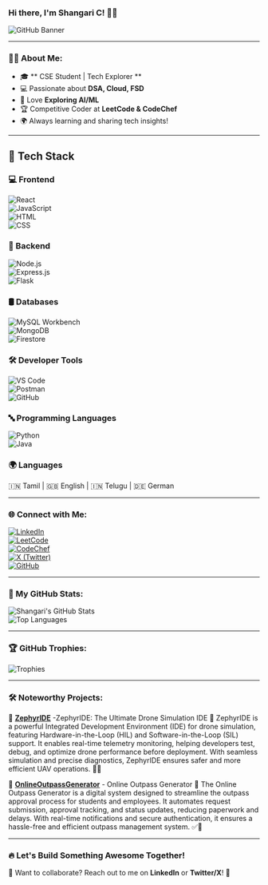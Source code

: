 ### Hi there, I'm **Shangari C**! 👋🚀

![GitHub Banner](https://readme-typing-svg.herokuapp.com?size=25&color=F7B42C&center=true&vCenter=true&width=700&height=40&lines=Welcome+to+my+GitHub!;CSE+Student+%7C+Tech+Enthusiast+%7C+Problem+Solver;Passionate+about+Coding+and+Innovation!;Exploring+DSA%2C+Cloud%2C+and+Web+App+Development!)

---

### **🙋‍♀️ About Me:**  
- 🎓 ** CSE Student | Tech Explorer **
- 💻 Passionate about **DSA, Cloud, FSD**  
- 🚀 Love **Exploring AI/ML**  
- 🏆 Competitive Coder at **LeetCode & CodeChef**  
- 🌍 Always learning and sharing tech insights!  

---
## 🔧 Tech Stack  

### 💻 Frontend  
![React](https://img.shields.io/badge/React-20232A?style=for-the-badge&logo=react&logoColor=61DAFB)  
![JavaScript](https://img.shields.io/badge/JavaScript-F7DF1E?style=for-the-badge&logo=javascript&logoColor=black)  
![HTML](https://img.shields.io/badge/HTML-E34F26?style=for-the-badge&logo=html5&logoColor=white)  
![CSS](https://img.shields.io/badge/CSS-1572B6?style=for-the-badge&logo=css3&logoColor=white)  

### 🚀 Backend  
![Node.js](https://img.shields.io/badge/Node.js-339933?style=for-the-badge&logo=nodedotjs&logoColor=white)  
![Express.js](https://img.shields.io/badge/Express.js-000000?style=for-the-badge&logo=express&logoColor=white)  
![Flask](https://img.shields.io/badge/Flask-000000?style=for-the-badge&logo=flask&logoColor=white)  

### 🛢️ Databases  
![MySQL Workbench](https://img.shields.io/badge/MySQL_Workbench-4479A1?style=for-the-badge&logo=mysql&logoColor=white)  
![MongoDB](https://img.shields.io/badge/MongoDB-47A248?style=for-the-badge&logo=mongodb&logoColor=white)  
![Firestore](https://img.shields.io/badge/Firestore-FFCA28?style=for-the-badge&logo=firebase&logoColor=black)  

### 🛠️ Developer Tools  
![VS Code](https://img.shields.io/badge/VS%20Code-007ACC?style=for-the-badge&logo=visual-studio-code&logoColor=white)  
![Postman](https://img.shields.io/badge/Postman-FF6C37?style=for-the-badge&logo=postman&logoColor=white)  
![GitHub](https://img.shields.io/badge/GitHub-181717?style=for-the-badge&logo=github&logoColor=white)  

### 🔤 Programming Languages  
![Python](https://img.shields.io/badge/Python-3776AB?style=for-the-badge&logo=python&logoColor=white)  
![Java](https://img.shields.io/badge/Java-007396?style=for-the-badge&logo=java&logoColor=white)  

### 🌍 Languages  
🇮🇳 Tamil | 🇬🇧 English | 🇮🇳 Telugu | 🇩🇪 German  

---



### **🌐 Connect with Me:**  
[![LinkedIn](https://img.shields.io/badge/LinkedIn-0077B5?style=for-the-badge&logo=LinkedIn&logoColor=white)](https://www.linkedin.com/in/shangari-chandramohan-55a3a5257/)  
[![LeetCode](https://img.shields.io/badge/LeetCode-FFA116?style=for-the-badge&logo=LeetCode&logoColor=black)](https://leetcode.com/u/Shangari/)  
[![CodeChef](https://img.shields.io/badge/CodeChef-5B4638?style=for-the-badge&logo=CodeChef&logoColor=white)](https://www.codechef.com/users/shangari)  
[![X (Twitter)](https://img.shields.io/badge/X-000000?style=for-the-badge&logo=X&logoColor=white)](https://x.com/shangari00X)  
[![GitHub](https://img.shields.io/badge/GitHub-181717?style=for-the-badge&logo=GitHub&logoColor=white)](https://github.com/shangaric)  
 
---

### **🚀 My GitHub Stats:**  

![Shangari's GitHub Stats](https://github-readme-stats.vercel.app/api?username=shangaric&show_icons=true&theme=radical&hide_border=true)  
![Top Languages](https://github-readme-stats.vercel.app/api/top-langs/?username=shangaric&layout=compact&theme=radical&hide_border=true)  

---

### **🏆 GitHub Trophies:**  
![Trophies](https://github-profile-trophy.vercel.app/?username=shangaric&theme=radical&no-frame=true&column=4)  

---

### **🛠️ Noteworthy Projects:**  
🚀 **[ZephyrIDE](https://github.com/shangaric/ZephyrIDE)** -ZephyrIDE: The Ultimate Drone Simulation IDE 🚀
ZephyrIDE is a powerful Integrated Development Environment (IDE) for drone simulation, featuring Hardware-in-the-Loop (HIL) and Software-in-the-Loop (SIL) support. It enables real-time telemetry monitoring, helping developers test, debug, and optimize drone performance before deployment. With seamless simulation and precise diagnostics, ZephyrIDE ensures safer and more efficient UAV operations. 🚁✨ 

🔧 **[OnlineOutpassGenerator](https://github.com/shangaric/OnlineOutpassGenerator)** - Online Outpass Generator 🚀
The Online Outpass Generator is a digital system designed to streamline the outpass approval process for students and employees. It automates request submission, approval tracking, and status updates, reducing paperwork and delays. With real-time notifications and secure authentication, it ensures a hassle-free and efficient outpass management system. ✅🔐

---

### **🔥 Let's Build Something Awesome Together!**  
💌 Want to collaborate? Reach out to me on **LinkedIn** or **Twitter/X**! 🚀
